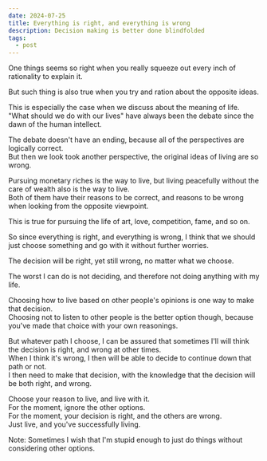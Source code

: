 ```yaml
---
date: 2024-07-25
title: Everything is right, and everything is wrong
description: Decision making is better done blindfolded
tags:
  - post
---
```

One things seems so right when you really squeeze out every inch of rationality to explain it.

But such thing is also true when you try and ration about the opposite ideas.

This is especially the case when we discuss about the meaning of life.\
"What should we do with our lives" have always been the debate since the dawn of the human intellect.

The debate doesn't have an ending, because all of the perspectives are logically correct.\
But then we look took another perspective, the original ideas of living are so wrong.

Pursuing monetary riches is the way to live, but living peacefully without the care of wealth also is the way to live.\
Both of them have their reasons to be correct, and reasons to be wrong when looking from the opposite viewpoint.

This is true for pursuing the life of art, love, competition, fame, and so on.

So since everything is right, and everything is wrong, I think that we should just choose something and go with it without further worries.

The decision will be right, yet still wrong, no matter what we choose.

The worst I can do is not deciding, and therefore not doing anything with my life.

Choosing how to live based on other people's opinions is one way to make that decision.\
Choosing not to listen to other people is the better option though, because you've made that choice with your own reasonings.

But whatever path I choose, I can be assured that sometimes I'll will think the decision is right, and wrong at other times.\
When I think it's wrong, I then will be able to decide to continue down that path or not.\
I then need to make that decision, with the knowledge that the decision will be both right, and wrong.

Choose your reason to live, and live with it.\
For the moment, ignore the other options.\
For the moment, your decision is right, and the others are wrong.\
Just live, and you've successfully living.

Note: Sometimes I wish that I'm stupid enough to just do things without considering other options.
